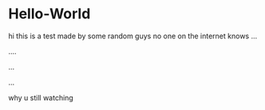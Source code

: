 # Hello-World

hi this is a test made by some random guys no one on the internet knows
...












....



...





...

why u still watching
